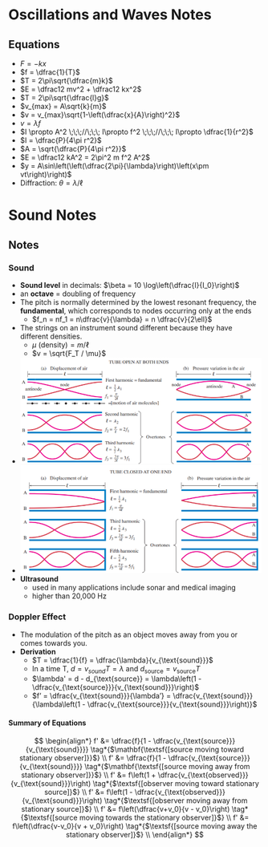 # Oscillations and Waves Notes

## Equations

- $F = -kx$
- $f = \dfrac{1}{T}$
- $T = 2\pi\sqrt{\dfrac{m}k}$
- $E = \dfrac12 mv^2 + \dfrac12 kx^2$
- $T = 2\pi\sqrt{\dfrac{l}g}$
- $v_{max} = A\sqrt{k}{m}$
- $v = v_{max}\sqrt{1-\left(\dfrac{x}{A}\right)^2}$
- $v = \lambda f$
- $I \propto A^2 \;\;\;//\;\;\; I\propto f^2 \;\;\;//\;\;\; I\propto \dfrac{1}{r^2}$
- $I = \dfrac{P}{4\pi r^2}$
- $A = \sqrt{\dfrac{P}{4\pi r^2}}$
- $E = \dfrac12 kA^2 =  2\pi^2 m f^2 A^2$
- $y = A\sin\left(\left(\dfrac{2\pi}{\lambda}\right)\left(x\pm vt\right)\right)$
- Diffraction: $\theta = \lambda / \ell$

# Sound Notes

## Notes

### Sound

- **Sound level** in decimals: $\beta = 10 \log\left(\dfrac{I}{I_0}\right)$
- an **octave** = doubling of frequency
- The pitch is normally determined by the lowest resonant frequency, the **fundamental**, which corresponds to nodes occurring only at the ends
  - $f_n = nf_1 = n\dfrac{v}{\lambda} = n \dfrac{v}{2\ell}$
- The strings on an instrument sound different because they have different densities.
  - $\mu \textsf{ (density)} = m/\ell$
  - $v = \sqrt{F_T / \mu}$
- <img src="../images/OpenTubeHarmonics.png" style="zoom:70%;" />
- <img src="../images/OneEndClosedTubeHarmonics.png" style="zoom:70%;" />
- **Ultrasound** 
  - used in many applications include sonar and medical imaging
  - higher than 20,000 Hz

### Doppler Effect

- The modulation of the pitch as an object moves away from you or comes towards you. 
- **Derivation**
  - $T = \dfrac{1}{f} = \dfrac{\lambda}{v_{\text{sound}}}$
  - In a time T, $d = v_{sound}T = \lambda$ and $d_{\text{source}} = v_{\text{source}}T$
  - $\lambda' = d - d_{\text{source}} = \lambda\left(1 - \dfrac{v_{\text{source}}}{v_{\text{sound}}}\right)$
  - $f’ = \dfrac{v_{\text{sound}}}{\lambda’} = \dfrac{v_{\text{sound}}}{\lambda\left(1 - \dfrac{v_{\text{source}}}{v_{\text{sound}}}\right)}$

#### Summary of Equations

$$
\begin{align*}
f' &= \dfrac{f}{1 - \dfrac{v_{\text{source}}}{v_{\text{sound}}}} 
\tag*{$\mathbf{\textsf{[source moving toward stationary observer]}}$} \\
f' &= \dfrac{f}{1 - \dfrac{v_{\text{source}}}{v_{\text{sound}}}} 
\tag*{$\mathbf{\textsf{[source moving away from stationary observer]}}$} \\
f' &= f\left(1 + \dfrac{v_{\text{observed}}}{v_{\text{sound}}}\right) \tag*{$\textsf{[observer moving toward stationary source]}$} \\
f' &= f\left(1 - \dfrac{v_{\text{observed}}}{v_{\text{sound}}}\right) \tag*{$\textsf{[observer moving away from stationary source]}$} \\
f' &=  f\left(\dfrac{v+v_0}{v - v_0}\right) \tag*{$\textsf{[source moving towards the stationary observer]}$} \\
f' &=  f\left(\dfrac{v-v_0}{v + v_0}\right) \tag*{$\textsf{[source moving away the stationary observer]}$} \\
\end{align*}
$$

